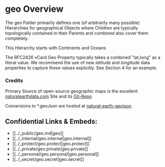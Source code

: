 # geo Overview
 
The geo Folder primarily defines one (of arbitrarily many possible) Hierarchies for geographical Objects 
where Children are typically topologically contained in their Parents and combined also cover them completely. 

This Hierarchy starts with Continents and Oceans

The RFC2426 vCard Geo Property typically takes a combined "lat,long" as a literal value. 
We recommend the use of new _latitude_ and _longitude_ data properties to capture these values explicitly. 
See Section 4 for an example. 

### Credits
Primary Source of open-source geographic maps is the excellent 
[naturalearthdata.com](https://www.naturalearthdata.com/downloads/) Site and its [Git-Repo](https://github.com/nvkelso/natural-earth-vector)

Conversions to *.geoJson are hosted at [natural-earth-geojson](https://github.com/martynafford/natural-earth-geojson). 


## Confidential Links & Embeds: 
- [[../_public/geo.md|geo]] 
- [[../_internal/geo.internal|geo.internal]] 
- [[../_protect/geo.protect|geo.protect]] 
- [[../_private/geo.private|geo.private]] 
- [[../_personal/geo.personal|geo.personal]] 
- [[../_secret/geo.secret|geo.secret]]

